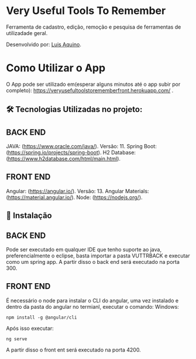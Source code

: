 # Very Useful Tools To Remember

Ferramenta de cadastro, edição, remoção e pesquisa de ferramentas de utilizadade geral.

Desenvolvido por: [Luis Aquino](https://www.linkedin.com/in/luis-eduardo-peixoto-de-aquino-941606132).

# Como Utilizar o App

O App pode ser utilizado em(esperar alguns minutos até o app subir por completo): https://veryusefultoolstorememberfront.herokuapp.com/ .

## 🛠 Tecnologias Utilizadas no projeto:
## BACK END

JAVA: (https://www.oracle.com/java/). Versão: 11.
Spring Boot: (https://spring.io/projects/spring-boot).
H2 Database: (https://www.h2database.com/html/main.html).

##  FRONT END

Angular: (https://angular.io/). Versão: 13.
Angular Materials: (https://material.angular.io/).
Node: (https://nodejs.org/).

## 🚀 Instalação

## BACK END

Pode ser executado em qualquer IDE que tenho suporte ao java, preferencialmente o eclipse, basta importar a pasta VUTTRBACK e executar como um spring app.
A partir disso o back end será executado na porta 300.

##  FRONT END

É necessário o node para instalar o CLI do angular, uma vez instalado e dentro da pasta do angular no termianl, executar o comando:
Windows:
```
npm install -g @angular/cli
```

Após isso executar:
```
ng serve
```
A partir disso o front ent será executado na porta 4200.